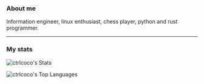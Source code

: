 ### About me

Information engineer, linux enthusiast, chess player, python and rust programmer.

---
### My stats

![ctrlcoco's Stats](https://github-readme-stats.vercel.app/api?username=ctrlcoco&theme=gruvbox&show_icons=true&hide_border=false&count_private=true)

![ctrlcoco's Top Languages](https://github-readme-stats.vercel.app/api/top-langs/?username=ctrlcoco&theme=gruvbox&show_icons=true&hide_border=false&layout=compact)
